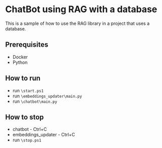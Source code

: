 # ChatBot using RAG with a database

This is a sample of how to use the RAG library in a project that uses a database.

## Prerequisites

- Docker
- Python

## How to run

- run `\start.ps1`
- run `\embeddings_updater\main.py`
- run `\chatbot\main.py`

## How to stop

- chatbot - Ctrl+C
- embeddings_updater - Ctrl+C
- run `\stop.ps1`
